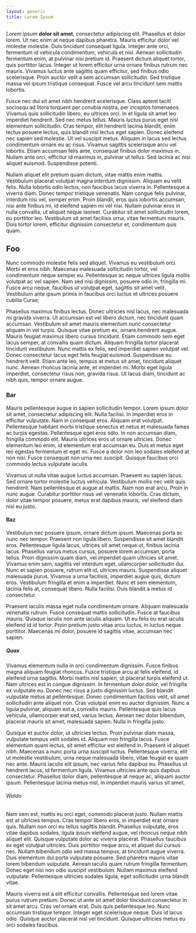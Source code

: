 ```yaml
---
layout: generic
title: Lorem Ipsum
---
```


_Lorem ipsum_ **dolor sit amet**, consectetur adipiscing elit. Phasellus et dolor lorem. Ut nec enim at neque dapibus pharetra. Mauris efficitur dolor vel molestie molestie. Duis tincidunt consequat ligula. Integer ante orci, fermentum id vehicula condimentum, vehicula et nisl. Aenean sollicitudin fermentum enim, at pulvinar nisi pretium id. Praesent dictum aliquet tortor, quis porttitor lacus. Integer ut lorem efficitur urna ornare finibus rutrum nec mauris. Vivamus luctus ante sagittis quam efficitur, sed finibus odio scelerisque. Proin auctor velit a sem accumsan sollicitudin. Sed tristique massa vel ipsum tristique consequat. Fusce vel arcu tincidunt sem mattis lobortis.

Fusce nec dui sit amet nibh hendrerit scelerisque. Class aptent taciti sociosqu ad litora torquent per conubia nostra, per inceptos himenaeos. Vivamus quis sollicitudin libero, eu ultrices orci. In et ligula sit amet leo imperdiet hendrerit. Sed nec metus tellus. Mauris luctus purus eget nisl elementum sollicitudin. Cras tempor, elit hendrerit lacinia blandit, enim lectus posuere lectus, quis blandit nisl lectus eget sapien. Donec eleifend nec sapien sed molestie. Ut vel suscipit metus. Aliquam in lacus sed lectus condimentum ornare eu ac risus. Vivamus sagittis scelerisque arcu vel lobortis. Etiam accumsan felis ante, consequat finibus dolor maximus in. Nullam ante orci, efficitur id maximus in, pulvinar ut tellus. Sed lacinia ac nisi aliquet euismod. Suspendisse potenti.

Nullam aliquet elit pretium quam dictum, vitae mattis enim mattis. Vestibulum placerat volutpat magna interdum dignissim. Aliquam eu velit felis. Nulla lobortis odio lectus, non faucibus lacus viverra in. Pellentesque a viverra diam. Donec tempor tristique venenatis. Nam congue felis pulvinar, interdum nisi vel, semper enim. Proin blandit, eros quis lobortis accumsan, nisi ante finibus mi, id eleifend sapien mi vel nisi. Nullam pulvinar eros in nulla convallis, ut aliquet neque laoreet. Curabitur sit amet sollicitudin lorem, eu porttitor leo. Vestibulum sit amet facilisis urna, vitae fermentum mauris. Duis tortor lorem, efficitur dignissim consectetur et, condimentum quis quam.

## Foo

Nunc commodo molestie felis sed aliquet. Vivamus eu vestibulum orci. Morbi et eros nibh. Maecenas malesuada sollicitudin tortor, vel condimentum neque semper eu. Pellentesque ac neque ultrices ligula mollis volutpat ac vel sapien. Nam sed nisi dignissim, posuere odio in, fringilla mi. Fusce arcu neque, faucibus ut volutpat eget, sagittis sit amet velit. Vestibulum ante ipsum primis in faucibus orci luctus et ultrices posuere cubilia Curae;

Phasellus maximus finibus lectus. Donec ultricies nisl lacus, nec malesuada mi gravida viverra. Ut accumsan est vel libero dictum, nec tincidunt quam accumsan. Vestibulum sit amet mauris elementum nunc consectetur aliquam in vel turpis. Quisque vitae pretium ex, ornare hendrerit augue. Mauris feugiat maximus libero cursus tincidunt. Etiam commodo sem eget lacus semper, at convallis quam dictum. Aliquam fringilla tortor placerat tincidunt vestibulum. Nunc mattis ex felis, sed imperdiet sapien volutpat vel. Donec consectetur lacus eget felis feugiat euismod. Suspendisse eu hendrerit velit. Etiam ante leo, tempus at metus sit amet, tincidunt aliquet nunc. Aenean rhoncus lacinia ante, et imperdiet mi. Morbi eget ligula imperdiet, consectetur risus non, gravida risus. Ut lacus diam, tincidunt ac nibh quis, tempor ornare augue.

### Bar

Mauris pellentesque augue in sapien sollicitudin tempor. Lorem ipsum dolor sit amet, consectetur adipiscing elit. Nulla facilisi. In imperdiet eros in efficitur vulputate. Nam in consequat eros. Aliquam erat volutpat. Pellentesque habitant morbi tristique senectus et netus et malesuada fames ac turpis egestas. Pellentesque eget eros odio. In non accumsan diam, fringilla commodo elit. Mauris ultrices eros ut ornare ultricies. Donec elementum leo enim, id elementum erat accumsan eu. Duis et metus eget leo egestas fermentum et eget mi. Fusce a dolor non leo sodales eleifend at non nisi. Fusce consequat non urna nec suscipit. Quisque faucibus orci commodo lectus vulputate iaculis.

Vivamus ut nulla vitae augue luctus accumsan. Praesent eu sapien lacus. Sed ornare tortor molestie luctus vehicula. Vestibulum mollis nec velit quis hendrerit. Nam pellentesque et augue at mattis. Nam non erat arcu. Proin in nunc augue. Curabitur porttitor risus vel venenatis lobortis. Cras dictum, dolor vitae tempor posuere, metus erat dapibus mauris, vel eleifend diam nisi eu justo.

#### Baz

Vestibulum nec posuere ipsum, ornare dictum ipsum. Maecenas porta ac nunc nec tempor. Praesent non ligula libero. Suspendisse sit amet blandit eros. Pellentesque ligula lacus, ultrices sit amet neque ut, finibus lacinia lacus. Phasellus varius metus cursus, posuere lorem accumsan, porta tellus. Proin dignissim quam diam, vel imperdiet quam ultricies sit amet. Vivamus enim sem, sagittis vel interdum eget, ullamcorper sollicitudin dui. Nunc et sapien posuere, rutrum elit id, ultrices mauris. Suspendisse aliquet malesuada purus. Vivamus a urna facilisis, imperdiet augue quis, dictum eros. Vestibulum fringilla et enim a imperdiet. Nunc et sem elementum, lacinia felis at, consequat libero. Nulla facilisi. Duis blandit a metus id consectetur.

Praesent iaculis massa eget nulla condimentum ornare. Aliquam malesuada venenatis rutrum. Fusce consequat mattis sollicitudin. Fusce at faucibus mauris. Quisque iaculis non ante iaculis aliquam. Ut eu felis eu erat iaculis eleifend id id tortor. Proin pretium justo vitae arcu luctus, in luctus neque porttitor. Maecenas mi dolor, posuere id sagittis vitae, accumsan nec sapien.

##### Quax

Vivamus elementum nulla in orci condimentum dignissim. Fusce finibus magna aliquam feugiat rhoncus. Fusce tristique arcu at felis eleifend, id eleifend urna sagittis. Morbi mattis nisl sapien, ut placerat turpis eleifend ut. Nam ultrices est in congue dignissim. In fermentum dolor dolor, vel fringilla ex vulputate eu. Donec nec risus a justo dignissim luctus. Sed blandit vulputate metus at pellentesque. Donec condimentum facilisis velit, sit amet sollicitudin ante aliquet non. Cras volutpat enim eu auctor dignissim. Nunc a ligula pulvinar, aliquam est a, convallis mauris. Pellentesque quis lacus vehicula, ullamcorper erat sed, varius lectus. Aenean nec dolor bibendum, placerat mauris sit amet, malesuada sapien. Nulla in fringilla justo.

Quisque et auctor dolor, ut ultricies lectus. Proin pulvinar diam massa, vulputate tempus velit sodales id. Aliquam non fringilla lacus. Fusce elementum quam lectus, sit amet efficitur est eleifend in. Praesent id aliquet nibh. Maecenas a nunc porta urna suscipit luctus. Pellentesque viverra, elit ut molestie vestibulum, urna neque malesuada libero, vitae feugiat ex quam nec ante. Mauris iaculis elit ipsum, nec varius felis dapibus eu. Phasellus ut hendrerit lacus, id fermentum ligula. Vivamus ultricies ante quis dapibus consectetur. Phasellus dolor diam, pellentesque at neque ac, aliquam auctor ipsum. Pellentesque lacinia metus nisl, in imperdiet mauris varius sit amet.

###### Waldo

Nam sem est, mattis eu orci eget, commodo placerat justo. Nullam mattis est at ultricies tempus. Cras tempor libero eros, in imperdiet erat ornare quis. Nullam non orci eu tellus sagittis blandit. Phasellus vulputate, eros vitae dapibus sodales, ligula ipsum eleifend augue, vel rhoncus neque nibh aliquet elit. Quisque vulputate dolor ac viverra placerat. Phasellus faucibus ex eget volutpat ultricies. Duis porttitor neque arcu, et aliquet dui cursus nec. Nullam bibendum odio sed massa tempus, at tincidunt augue viverra. Duis elementum dui porta vulputate posuere. Sed pharetra mauris vitae lorem bibendum vulputate. Aenean iaculis quam rutrum fringilla fermentum. Donec eget nisi non odio suscipit vestibulum. Nullam maximus eleifend vulputate. Pellentesque ultricies sodales ligula, eget sollicitudin urna blandit vitae.

Mauris viverra est a elit efficitur convallis. Pellentesque sed lorem vitae purus rutrum pretium. Donec ut ante sit amet dolor tincidunt consectetur in sit amet arcu. Cras vel ornare erat. Duis quis pellentesque leo. Nunc accumsan tristique tempor. Integer eget scelerisque neque. Duis id lacus odio. Quisque auctor placerat nisl vel tincidunt. Quisque ultricies metus eu orci sodales faucibus.
